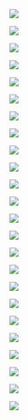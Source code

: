 ![](figures/id_rs0_d4_cs100_f8_100000.png)

![](figures/id_rs0_d4_cs100_f8_100000.png)

![](figures/id_rs0_d4_cs100_f8_100000.png)

![](figures/sd_rs1_d4_cs100_f8_100000.png)

![](figures/sd_rs1_d4_cs100_f8_100000.png)

![](figures/sd_rs1_d4_cs100_f8_100000.png)

![](figures/id_rs2_d4_cs100_f8_100000.png)

![](figures/id_rs2_d4_cs100_f8_100000.png)

![](figures/id_rs2_d4_cs100_f8_100000.png)

![](figures/sd_rs3_d4_cs100_f8_100000.png)

![](figures/sd_rs3_d4_cs100_f8_100000.png)

![](figures/sd_rs3_d4_cs100_f8_100000.png)

![](figures/id_rs4_d4_cs100_f8_100000.png)

![](figures/id_rs4_d4_cs100_f8_100000.png)

![](figures/id_rs4_d4_cs100_f8_100000.png)

![](figures/sd_rs5_d4_cs100_f8_100000.png)

![](figures/sd_rs5_d4_cs100_f8_100000.png)

![](figures/sd_rs5_d4_cs100_f8_100000.png)

![](figures/id_rs6_d4_cs100_f8_100000.png)

![](figures/id_rs6_d4_cs100_f8_100000.png)

![](figures/id_rs6_d4_cs100_f8_100000.png)

![](figures/sd_rs7_d4_cs100_f8_100000.png)

![](figures/sd_rs7_d4_cs100_f8_100000.png)

![](figures/sd_rs7_d4_cs100_f8_100000.png)

